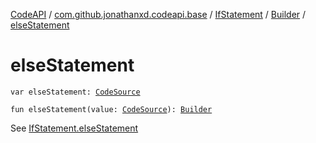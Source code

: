 [CodeAPI](../../../index.md) / [com.github.jonathanxd.codeapi.base](../../index.md) / [IfStatement](../index.md) / [Builder](index.md) / [elseStatement](.)

# elseStatement

`var elseStatement: `[`CodeSource`](../../../com.github.jonathanxd.codeapi/-code-source/index.md)

`fun elseStatement(value: `[`CodeSource`](../../../com.github.jonathanxd.codeapi/-code-source/index.md)`): `[`Builder`](index.md)

See [IfStatement.elseStatement](../else-statement.md)

